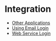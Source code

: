 # Integration

<PageHeader />

* [Other Applications](./other-applications/README.md)
* [Using Email Login](./using-emailed-login/README.md)
* [Web Service Login](./web-service-login/README.md)<PageFooter />
